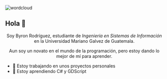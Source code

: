 ![wordcloud](https://user-images.githubusercontent.com/124536991/219823962-93889628-489e-493d-9215-6e6102ded390.png)
## Hola 👋
<p align="center">
Soy Byron Rodríguez, estudiante de <em>Ingeniería en Sistemas de Información</em> en la Universidad Mariano Galvez de Guatemala.
</p>
<p align="center">
Aun soy un novato en el mundo de la programación, pero estoy dando lo mejor de mí para aprender.
</p>

- 🔭 Estoy trabajando en unos proyectos personales
- 🌱 Estoy aprendiendo C# y GDScript

<!--
**ByronRodUMG/ByronRodUMG** is a ✨ _special_ ✨ repository because its `README.md` (this file) appears on your GitHub profile.

Here are some ideas to get you started:

- 🔭 I’m currently working on ...
- 🌱 I’m currently learning ...
- 👯 I’m looking to collaborate on ...
- 🤔 I’m looking for help with ...
- 💬 Ask me about ...
- 📫 How to reach me: ...
- 😄 Pronouns: ...
- ⚡ Fun fact: ...
-->
